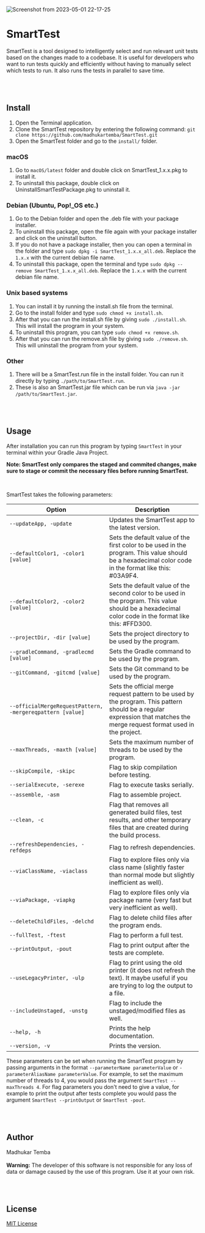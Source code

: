![Screenshot from 2023-05-01 22-17-25](https://user-images.githubusercontent.com/97425422/235490775-64635864-36a1-44dc-b7f8-66648f7658be.png)


# SmartTest

<p> SmartTest is a tool designed to intelligently select and run relevant unit tests based on the changes made to a codebase. It is useful for developers who want to run tests quickly and efficiently without having to manually select which tests to run. It also runs the tests in parallel to save time.</p>

<br><br>

## Install

<ol>
<li>Open the Terminal application.</li>
<li>Clone the SmartTest repository by entering the following command: <code>git clone https://github.com/madhukartemba/SmartTest.git</code></li>
<li>Open the SmartTest folder and go to the <code>install/</code> folder.</li>
</ol>

### macOS

<ol>
<li>Go to <code>macOS/latest</code> folder and double click on SmartTest_1.x.x.pkg to install it.</li>
<li>To uninstall this package, double click on UninstallSmartTestPackage.pkg to uninstall it.</li>
</ol>

### Debian (Ubuntu, Pop!\_OS etc.)

<ol>
<li>Go to the Debian folder and open the .deb file with your package installer.</li>
<li>To uninstall this package, open the file again with your package installer and click on the uninstall button.</li>
<li>If you do not have a package installer, then you can open a terminal in the folder and type <code>sudo dpkg -i SmartTest_1.x.x_all.deb</code>. Replace the <code>1.x.x</code> with the current debian file name.</li>
<li>To uninstall this package, open the terminal and type <code>sudo dpkg --remove SmartTest_1.x.x_all.deb</code>.  Replace the <code>1.x.x</code> with the current debian file name.</li>
</ol>

### Unix based systems

<ol>
<li>You can install it by running the install.sh file from the terminal.</li>
<li>Go to the install folder and type <code>sudo chmod +x install.sh</code>.</li>
<li>After that you can run the install.sh file by giving <code>sudo ./install.sh</code>. This will install the program in your system.</li>
<li>To uninstall this program, you can type <code>sudo chmod +x remove.sh</code>.</li>
<li>After that you can run the remove.sh file by giving <code>sudo ./remove.sh</code>. This will uninstall the program from your system.</li>
</ol>

### Other

<ol>
<li>There will be a SmartTest.run file in the install folder. You can run it directly by typing <code>./path/to/SmartTest.run</code>.</li>
<li>These is also an SmartTest.jar file which can be run via <code>java -jar /path/to/SmartTest.jar</code>.</li>
</ol>

<br><br>

## Usage

<p>After installation you can run this program by typing <code>SmartTest</code> in your terminal within your Gradle Java Project.</p>
<p><b>Note: SmartTest only compares the staged and commited changes, make sure to stage or commit the necessary files before running SmartTest.</b></p>
<br>

<p>SmartTest takes the following parameters:</p>

<table> <thead> <tr> <th>Option</th> <th>Description</th> </tr></thead> <tbody><tr> <td><code>--updateApp, -update</code></td><td>Updates the SmartTest app to the latest version.</td></tr><tr> <td><code>--defaultColor1, -color1 [value]</code></td><td>Sets the default value of the first color to be used in the program. This value should be a hexadecimal color code in the format like this: #03A9F4.</td></tr><tr> <td><code>--defaultColor2, -color2 [value]</code></td><td>Sets the default value of the second color to be used in the program. This value should be a hexadecimal color code in the format like this: #FFD300.</td></tr><tr> <td><code>--projectDir, -dir [value]</code></td><td>Sets the project directory to be used by the program.</td></tr><tr> <td><code>--gradleCommand, -gradlecmd [value]</code></td><td>Sets the Gradle command to be used by the program.</td></tr><tr> <td><code>--gitCommand, -gitcmd [value]</code></td><td>Sets the Git command to be used by the program.</td></tr><tr> <td><code>--officialMergeRequestPattern, -mergereqpattern [value]</code></td><td>Sets the official merge request pattern to be used by the program. This pattern should be a regular expression that matches the merge request format used in the project.</td></tr><tr> <td><code>--maxThreads, -maxth [value]</code></td><td>Sets the maximum number of threads to be used by the program.</td></tr><tr> <td><code>--skipCompile, -skipc</code></td><td>Flag to skip compilation before testing.</td></tr><tr> <td><code>--serialExecute, -serexe</code></td><td>Flag to execute tasks serially.</td></tr><tr> <td><code>--assemble, -asm</code></td><td>Flag to assemble project.</td></tr><tr> <td><code>--clean, -c</code></td><td>Flag that removes all generated build files, test results, and other temporary files that are created during the build process.</td></tr><tr> <td><code>--refreshDependencies, -refdeps</code></td><td>Flag to refresh dependencies.</td></tr><tr> <td><code>--viaClassName, -viaclass</code></td><td>Flag to explore files only via class name (slightly faster than normal mode but slightly inefficient as well). </td></tr><tr> <td><code>--viaPackage, -viapkg</code></td><td>Flag to explore files only via package name (very fast but very inefficient as well).</td></tr><tr> <td><code>--deleteChildFiles, -delchd</code></td><td>Flag to delete child files after the program ends.</td></tr><tr> <td><code>--fullTest, -ftest</code></td><td>Flag to perform a full test.</td></tr><tr> <td><code>--printOutput, -pout</code></td><td>Flag to print output after the tests are complete.</td></tr><tr> <td><code>--useLegacyPrinter, -ulp</code></td><td>Flag to print using the old printer (it does not refresh the text). It maybe useful if you are trying to log the output to a file.</td></tr><tr> <td><code>--includeUnstaged, -unstg</code></td><td>Flag to include the unstaged/modified files as well.</td></tr><tr> <td><code>--help, -h</code></td><td>Prints the help documentation.</td></tr><tr> <td><code>--version, -v</code></td><td>Prints the version.</td></tr></tbody></table>

<p>These parameters can be set when running the SmartTest program by passing arguments in the format <code>--parameterName parameterValue</code> or <code>-parameterAliasName parameterValue</code>. For example, to set the maximum number of threads to 4, you would pass the argument <code>SmartTest --maxThreads 4</code>. For flag parameters you don't need to give a value, for example to print the output after tests complete you would pass the argument <code>SmartTest --printOutput</code> or <code>SmartTest -pout</code>.</p>

<br><br>

## Author

Madhukar Temba
<br><br>
**Warning:** The developer of this software is not responsible for any loss of data or damage caused by the use of this program. Use it at your own risk.

<br><br>

## License

[MIT License](https://opensource.org/license/mit)

